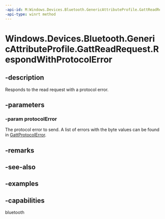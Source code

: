 ```yaml
---
-api-id: M:Windows.Devices.Bluetooth.GenericAttributeProfile.GattReadRequest.RespondWithProtocolError(System.Byte)
-api-type: winrt method
---
```


<!-- Method syntax.
public void GattReadRequest.RespondWithProtocolError(Byte protocolError)
-->

# Windows.Devices.Bluetooth.GenericAttributeProfile.GattReadRequest.RespondWithProtocolError

## -description
Responds to the read request with a protocol error.

## -parameters

### -param protocolError
The protocol error to send. A list of errors with the byte values can be found in [GattProtocolError](gattprotocolerror.md).

## -remarks

## -see-also

## -examples


## -capabilities
bluetooth
